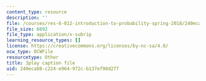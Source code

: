 ```yaml
---
content_type: resource
description: ''
file: /courses/res-6-012-introduction-to-probability-spring-2018/240eca08c224e964972cb137ef98d277_SgM16HNeC3o.srt
file_size: 6692
file_type: application/x-subrip
learning_resource_types: []
license: https://creativecommons.org/licenses/by-nc-sa/4.0/
ocw_type: OCWFile
resourcetype: Other
title: 3play caption file
uid: 240eca08-c224-e964-972c-b137ef98d277
---
```

